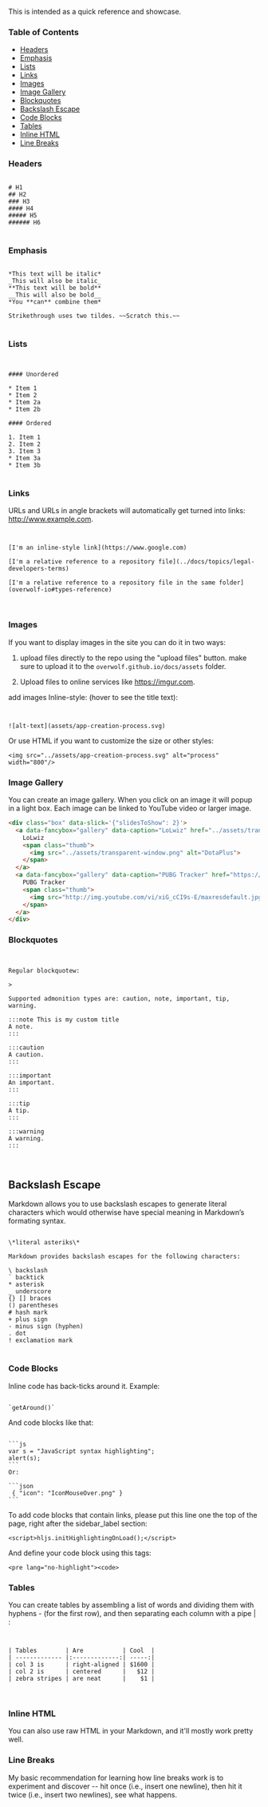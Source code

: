 This is intended as a quick reference and showcase.

### Table of Contents
* [Headers](#headers)
* [Emphasis](#emphasis)
* [Lists](#lists)
* [Links](#links)
* [Images](#images)
* [Image Gallery](#image-gallery)
* [Blockquotes](#blockquotes)
* [Backslash Escape](#backslash-escape)
* [Code Blocks](#code-blocks)
* [Tables](#tables)
* [Inline HTML](#inline-html)
* [Line Breaks](#line-breaks)

### Headers

<pre lang="no-highlight">
<code>
# H1
## H2
### H3
#### H4
##### H5
###### H6
</code>
</pre>

### Emphasis

<pre lang="no-highlight">
<code>
*This text will be italic*
_This will also be italic_
**This text will be bold**
__This will also be bold__
*You **can** combine them*

Strikethrough uses two tildes. ~~Scratch this.~~
</code>
</pre>

### Lists

<pre lang="no-highlight">
<code>

#### Unordered

* Item 1
* Item 2
* Item 2a
* Item 2b

#### Ordered

1. Item 1
2. Item 2
3. Item 3
* Item 3a
* Item 3b
</code>
</pre>

### Links

URLs and URLs in angle brackets will automatically get turned into links: http://www.example.com. 

<pre lang="no-highlight">
<code>

[I'm an inline-style link](https://www.google.com)

[I'm a relative reference to a repository file](../docs/topics/legal-developers-terms)

[I'm a relative reference to a repository file in the same folder](overwolf-io#types-reference)

</code>
</pre>

### Images

If you want to display images in the site you can do it in two ways:

1. upload files directly to the repo using the "upload files" button.
   make sure to upload it to the `overwolf.github.io/docs/assets` folder.
   
2. Upload files to online services like https://imgur.com.

add images Inline-style: (hover to see the title text):

<pre lang="no-highlight"><code>

![alt-text](assets/app-creation-process.svg)
</code></pre>

Or use HTML if you want to customize the size or other styles:

`<img src="../assets/app-creation-process.svg" alt="process" width="800"/>`

### Image Gallery

You can create an image gallery. When you click on an image it will popup in a light box.
Each image can be linked to YouTube video or larger image.

```html
<div class="box" data-slick='{"slidesToShow": 2}'>
  <a data-fancybox="gallery" data-caption="LoLwiz" href="../assets/transparent-window.png">
    LoLwiz
    <span class="thumb">
      <img src="../assets/transparent-window.png" alt="DotaPlus">
    </span>
  </a>
  <a data-fancybox="gallery" data-caption="PUBG Tracker" href="https://www.youtube.com/watch?v=xiG_cCI9s-E">
    PUBG Tracker
    <span class="thumb">
      <img src="http://img.youtube.com/vi/xiG_cCI9s-E/maxresdefault.jpg" alt="DotaPlus">
    </span>
  </a>
</div>
```


### Blockquotes

<pre lang="no-highlight">
<code>

Regular blockquotew:

>

Supported admonition types are: caution, note, important, tip, warning.

:::note This is my custom title
A note.
:::

:::caution
A caution.
:::

:::important
An important.
:::

:::tip
A tip.
:::

:::warning
A warning.
:::

</code>
</pre>

## Backslash Escape

Markdown allows you to use backslash escapes to generate literal characters which would otherwise have special meaning in Markdown’s formating syntax.

<pre lang="no-highlight">
<code>
\*literal asteriks\*

Markdown provides backslash escapes for the following characters:

\ backslash
` backtick
* asterisk
_ underscore
{} [] braces
() parentheses
# hash mark
+ plus sign
- minus sign (hyphen)
. dot
! exclamation mark
</code>
</pre>

### Code Blocks

Inline code has back-ticks around it. Example:

<pre lang="no-highlight"><code>
`getAround()`
</code></pre>

And code blocks like that:

<pre lang="no-highlight"><code>
```js
var s = "JavaScript syntax highlighting";
alert(s);
```
Or:

```json
 { "icon": "IconMouseOver.png" }
```
</code></pre>

To add code blocks that contain links, please put this line one the top of the page, right after the sidebar_label section:

`<script>hljs.initHighlightingOnLoad();</script>`

And define your code block using this tags:

`<pre lang="no-highlight"><code>`

### Tables

You can create tables by assembling a list of words and dividing them with hyphens - (for the first row), and then separating each column with a pipe | :

<pre lang="no-highlight">
<code>

| Tables        | Are           | Cool  |
| ------------- |:-------------:| -----:|
| col 3 is      | right-aligned | $1600 |
| col 2 is      | centered      |   $12 |
| zebra stripes | are neat      |    $1 |

</code>
</pre>

### Inline HTML

You can also use raw HTML in your Markdown, and it'll mostly work pretty well.

### Line Breaks

My basic recommendation for learning how line breaks work is to experiment and discover -- hit <Enter> once (i.e., insert one newline), then hit it twice (i.e., insert two newlines), see what happens.

